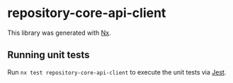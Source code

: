 # repository-core-api-client

This library was generated with [Nx](https://nx.dev).

## Running unit tests

Run `nx test repository-core-api-client` to execute the unit tests via [Jest](https://jestjs.io).

